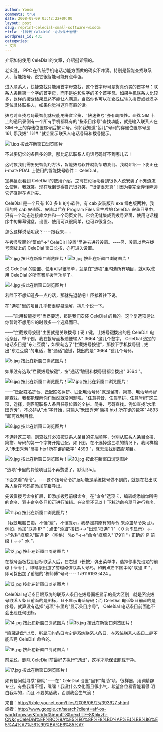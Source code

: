 ```yaml
---
author: Yonsm
comments: true
date: 2008-09-09 03:42:22+00:00
layout: post
slug: reprint-celedial-small-software-wisdom
title: '[转载]CeleDial：小软件大智慧'
wordpress_id: 431
categories:
- 文档
---
```


介绍如何使用 CeleDial 的文章，介绍挺详细的。<!-- more -->   
  
   老实说， PPC 在传统手机电话功能方面做的确实不咋滴。特别是智能查找联系人、智能拨号，说它很智能可能有点牵强。 

   进入联系人，快捷查找只能用首字母查找，这个首字母可是货真价实的首字母：联系人条目第一个字的首字母，而不是姓和名字的多个首字母。如果手机联系人比较多，这样的搜查结果显然不能让人满意。当然你也可以在查找栏输入拼音或者汉字定位具体联系人，如果你觉得这样有趣的话。

   拨号时查找号码最智能就只能用拼音全拼，"快速拨号"亦有局限性。查找 SIM 卡上的通讯录倒有一个所有手机都具有的"按条目序号"查找功能，就是输入联系人在 SIM 卡上的存储位置序号后按 # 号。例如我知道"苳儿"号码的存储位置序号是 161, 那我拨" 161# "就会显示联系人电话号码和拨号提示。 

![1.jpg  按此在新窗口浏览图片！](http://bible.younet.com/images/2008/06/25/6423b6c9d2.jpg)

   不过要记忆的条目多的话，那比记忆联系人电话号码好不到哪儿去！ 

   这时候我们需要更智能的方法，智能拨号软件就能帮助我们。我就介绍一下我正在 i-mate PDAL 上使用的智能拨号软件： CeleDial 。 

   宝典里没看到 CeleDial 的使用介绍。之前在论坛老看到很多人说安装了不知道怎么使用，我就笑。现在我倒觉得自己很好笑，"很傻很天真"！因为要完全弄懂弄透它还真得花点功夫。 

   CeleDial 是一个只有 100 多 k 的小软件，有 cab 安装版和 exe 绿色版两种，我用的是 cab 安装版。安装以后在 Program Files 里生成的 CeleDial 安装目录中，只有一个动态连接库文件和一个网页文件。它会无缝集成到拨号界面，使用电话程序中的屏幕键盘。设置、使用可以很简单，也可以很复杂。 

   怎么这样说话呢我？----跟我来……

   在拨号界面的"菜单"->" CeleDial 设置"里进去进行设置。----另，设置以后在拨号面板上的 CeleDial 窗口长按，亦可进入设置。 

![2.jpg  按此在新窗口浏览图片！](http://bible.younet.com/images/2008/06/25/f532df886b.jpg)![3.jpg  按此在新窗口浏览图片！](http://bible.younet.com/images/2008/06/25/73fa763538.jpg)   

   说 CeleDial 的设置、使用可以很简单，就是在"选项"里勾选所有项目，就可以使用 CeleDial 的所有智能拨号功能了。 

![4.jpg  按此在新窗口浏览图片！](http://bible.younet.com/images/2008/06/25/1cfe7ce589.jpg)

   若陛下不想知道多一点的话，那就先退朝吧！臣接着往下说。 

   在"选项"里的项目几乎都很容易理解，挑几个说一下。 

----"启用智能拨号"当然要选，那是我们安装 CeleDial 的目的。这个复选项是让你暂时不想用它的时候多一个选择而已。 

----"拦截拨号按键"主要就是关联拨号 ( 硬 ) 键，让拨号键拨出的是 CeleDial 电话条目。举个例，我在拨号面板随便输入" 3664 "这几个数字， CeleDial 选定的电话条目是"东江豆腐"，如果勾选了"拦截拨号按键"，那按下手机拨号键 , 拨出"东江豆腐"的电话，按"通话"触键，拨出的是" 3664 "这几个号码。 

![5.jpg  按此在新窗口浏览图片！](http://bible.younet.com/images/2008/06/25/03cd67a60b.jpg)

   如果没有选取"拦截拨号按键"，按"通话"触键和拨号键都会拨出" 3664 "。 

![6.jpg  按此在新窗口浏览图片！](http://bible.younet.com/images/2008/06/25/319d248c47.jpg)![7.jpg  按此在新窗口浏览图片！](http://bible.younet.com/images/2008/06/25/7da5419b45.jpg)  
  

----"匹配姓名拼音、匹配姓名简拼、匹配电话号码"就是全拼、简拼、电话号码智能查找，我都能理解你们当然就没问题啦。"任意拼音、任意简拼、任意号码"这三项，选择，则匹配联系人条目任意位置的全拼、简拼、号码查找。例如查找"水禾田秀芳"，不必非从"水"字开始，只输入"禾田秀芳"简拼 htxf 所在键的数字" 4893 "即可找到目标。 

![8.jpg  按此在新窗口浏览图片！](http://bible.younet.com/images/2008/06/25/0882791254.jpg)

   不选择这三项，则查找时必须按联系人条目的先后顺序，分别从联系人条目全拼、简拼、号码的第一个字符开始匹配。如下图，在不选择这三项的情况下，我同样输入"禾田秀芳"简拼 htxf 所在键的数字" 4893 "，就无法找到匹配项目。 

![9.jpg  按此在新窗口浏览图片！](http://bible.younet.com/images/2008/06/25/8a882a40a1.jpg)![10.jpg  按此在新窗口浏览图片！](http://bible.younet.com/images/2008/06/25/90172fe77f.jpg)  
  

  "选项"卡里的其他项目就不再赘述了，默认即可。 

   下面来看"命令"。----这个拨号命令扩展功能是系统拨号做不到的，就是在找出联系人后在号码前添加前缀呼出。 

   先设置拨号命令扩展，即添加拨号前缀命令。在"命令"选项卡，编辑或添加你所需的命令，双击命令条目即可进行编辑。在这里还可以上下移动命令项目进行排序。 

![11.jpg  按此在新窗口浏览图片！](http://bible.younet.com/images/2008/06/25/bde54454a8.jpg)

   （我是电脑白痴，不懂"宏"，不懂提示，我参照其原有的命令 来添加命令条目）。 例如，添加"联通 IP "：点击"添加"按钮->->"出现"框选" 1 "（ 0 为不显示）->->"名称"框填入"联通 IP （空格） %p "->->"命令"框填入" 17911 " ( 正确的 IP 前缀 ) ->->" ok "。 

![12.jpg  按此在新窗口浏览图片！](http://bible.younet.com/images/2008/06/25/3c542b82ef.jpg)

   在拨号面板找到目标联系人后，在右键（长按）弹出菜单中，选择你事先设定的前缀 ( 命令 ) ，即可拨出加了前缀的该联系人号码。如我点击下图中的"联通 IP "，即可拨出加了前缀的"栋师傅"号码---- 1791161936424 。 

![13.jpg  按此在新窗口浏览图片！](http://bible.younet.com/images/2008/06/25/72f3ddafaf.jpg)

   CeleDial 电话条目跟系统的联系人条目在拨号面板显示的最大区别，就是系统拨号联系人条目前面的是图标，且不显示电话号码；而 CeleDial 电话条目前面的是序号，就算没有选择"选项"卡里的"显示条目序号"， CeleDial 电话条目前面也不会出现任何图标。 

![14.jpg  按此在新窗口浏览图片！](http://bible.younet.com/images/2008/06/25/068e093222.jpg)![15.jpg  按此在新窗口浏览图片！](http://bible.younet.com/images/2008/06/25/f10239dfc4.jpg)  
  

   "隐藏键盘"以后，所显示的条目肯定是系统联系人条目，在系统联系人条目上是不能应用 CeleDial 命令的。 

![16.jpg  按此在新窗口浏览图片！](http://bible.younet.com/images/2008/06/25/b1ec63cacf.jpg)

   前辈说，删除 CeleDial 前最好先执行"退出"，这样才能保证卸载干净。 

![17.jpg  按此在新窗口浏览图片！](http://bible.younet.com/images/2008/06/25/415397a24d.jpg)

   如有疑问就寻求"帮助"----在" CeleDial 设置"里有"帮助"项，很祥细，用词精辟专业，有些我看不懂，嘿嘿！我没什么文化而且很小气，希望各位看官能看得 明白我写的，而且 不要笑话我，否则我会生气滴！

  
  
来自：http://bible.younet.com/files/2008/06/25/393927.shtml   
或者：http://www.google.cn/search?client=aff-os-worldbrowser&forid=1&ie=utf-8&oe=UTF-8&hl=zh-CN&q=CeleDial%EF%BC%9A%E5%B0%8F%E8%BD%AF%E4%BB%B6%E5%A4%A7%E6%99%BA%E6%85%A7   

